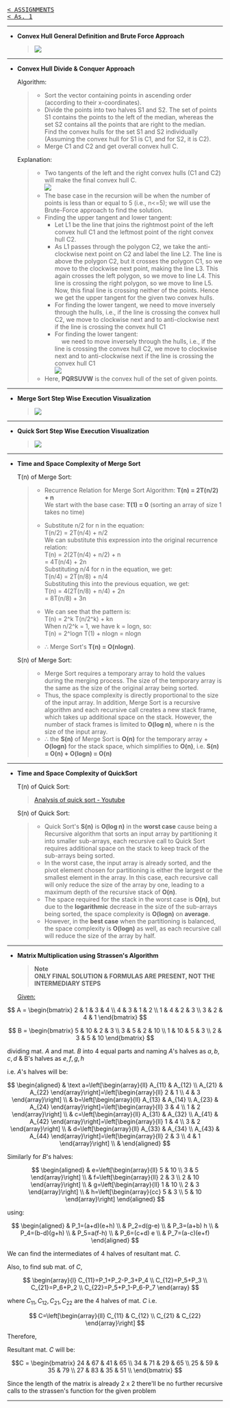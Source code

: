 [<kbd>< ASSIGNMENTS</kbd>](../../README.md#assignments-qa)  
[<kbd>< As. 1</kbd>](../a1/assignment_1.md)
<!-- [<kbd> As. 3 ></kbd>](../a3/) -->

---

- **Convex Hull General Definition and Brute Force Approach**

  > ![](./a2_1.png)

---

- **Convex Hull Divide & Conquer Approach**

  Algorithm:
  > - Sort the vector containing points in ascending order (according to their x-coordinates).
  > - Divide the points into two halves S1 and S2. The set of points S1 contains the points to the left of the median, whereas the set S2 contains all the points that are right to the median.  
  > Find the convex hulls for the set S1 and S2 individually (Assuming the convex hull for S1 is C1, and for S2, it is C2).  
  > - Merge C1 and C2 and get overall convex hull C.

  Explanation:
  > - Two tangents of the left and the right convex hulls (C1 and C2) will make the final convex hull C.  
  > ![](./a2_2.png)
  > - The base case in the recursion will be when the number of points is less than or equal to 5 (i.e., n<=5); we will use the Brute-Force approach to find the solution.
  > - Finding the upper tangent and lower tangent:
  >    - Let L1 be the line that joins the rightmost point of the left convex hull C1 and the leftmost point of the right convex hull C2.
  >    - As L1 passes through the polygon C2, we take the anti-clockwise next point on C2 and label the line L2. The line is above the polygon C2, but it crosses the polygon C1, so we move to the clockwise next point, making the line L3. This again crosses the left polygon, so we move to line L4. This line is crossing the right polygon, so we move to line L5. Now, this final line is crossing neither of the points. Hence we get the upper tangent for the given two convex hulls.
  >   - For finding the lower tangent, we need to move inversely through the hulls, i.e., if the line is crossing the convex hull C2, we move to clockwise next and to anti-clockwise next if the line is crossing the convex hull C1
  >   - For finding the lower tangent:  
            we need to move inversely through the hulls, i.e., if the line is crossing the convex hull C2, we move to clockwise next and to anti-clockwise next if the line is crossing the convex hull C1  
  > ![](./a2_3.png)  
  > - Here, **PQRSUVW** is the convex hull of the set of given points.  

---

- **Merge Sort Step Wise Execution Visualization**

  > ![](./a2_4.png)

---

- **Quick Sort Step Wise Execution Visualization**

  > ![](./a2_5.jpeg)

---

- **Time and Space Complexity of Merge Sort**

  T(n) of Merge Sort:
    > - Recurrence Relation for Merge Sort Algorithm: **T(n) = 2T(n/2) + n**  
    > We start with the base case: **T(1) = 0** (sorting an array of size 1 takes no time)  
    > - Substitute n/2 for n in the equation:  
    > T(n/2) = 2T(n/4) + n/2  
    > We can substitute this expression into the original recurrence relation:  
    > T(n) = 2(2T(n/4) + n/2) + n  
    > = 4T(n/4) + 2n  
    > Substituting n/4 for n in the equation, we get:  
    > T(n/4) = 2T(n/8) + n/4  
    > Substituting this into the previous equation, we get:  
    > T(n) = 4(2T(n/8) + n/4) + 2n  
    > = 8T(n/8) + 3n  
    >
    > - We can see that the pattern is:  
    > T(n) = 2^k T(n/2^k) + kn  
    > When n/2^k = 1, we have k = logn, so:  
    > T(n) = 2^logn T(1) + nlogn =  nlogn  
    > - ∴ Merge Sort's **T(n) = O(nlogn)**.  

  S(n) of Merge Sort:
    > - Merge Sort requires a temporary array to hold the values during the merging process. The size of the temporary array is the same as the size of the original array being sorted.
    > - Thus, the space complexity is directly proportional to the size of the input array. In addition, Merge Sort is a recursive algorithm and each recursive call creates a new stack frame, which takes up additional space on the stack. However, the number of stack frames is limited to **O(log n)**, where n is the size of the input array.
    > - ∴ the **S(n)** of Merge Sort is **O(n)** for the temporary array + **O(logn)** for the stack space, which simplifies to **O(n)**, i.e. **S(n) = O(n) + O(logn) = O(n)**

---

- **Time and Space Complexity of QuickSort**

  T(n) of Quick Sort:
    > [Analysis of quick sort - Youtube](https://www.youtube.com/watch?v=3Bbm3Prd5Fo&t=159s)

  S(n) of Quick Sort:
    > - Quick Sort's **S(n)** is **O(log n)** in the **worst case** cause being a Recursive algorithm that sorts an input array by partitioning it into smaller sub-arrays, each recursive call to Quick Sort requires additional space on the stack to keep track of the sub-arrays being sorted.
    > - In the worst case, the input array is already sorted, and the pivot element chosen for partitioning is either the largest or the smallest element in the array. In this case, each recursive call will only reduce the size of the array by one, leading to a maximum depth of the recursive stack of **O(n)**.
    > - The space required for the stack in the worst case is **O(n)**, but due to the **logarithmic** decrease in the size of the sub-arrays being sorted, the space complexity is **O(logn)** on **average**.
    > - However, in the **best case** when the partitioning is balanced, the space complexity is **O(logn)** as well, as each recursive call will reduce the size of the array by half.

---

- **Matrix Multiplication using Strassen's Algorithm**
  
  > **Note**  
  > **ONLY FINAL SOLUTION & FORMULAS ARE PRESENT, NOT THE INTERMEDIARY STEPS**  
  
  <ins>Given:</ins>  

$$
A = \begin{bmatrix} 2 & 1 & 3 & 4 \\
    4 & 3 & 1 & 2 \\
    1 & 4 & 2 & 3 \\
    3 & 2 & 4 & 1
    \end{bmatrix}
$$

$$
B = \begin{bmatrix} 5 & 10 & 2 & 3 \\
    3 & 5 & 2 & 10 \\
    1 & 10 & 5 & 3 \\
    2 & 3 & 5 & 10
    \end{bmatrix}
$$

dividing mat. $A$ and mat. $B$ into 4 equal parts and naming $A$'s halves as $a, b, c, d$ & B's halves as $e, f, g, h$

i.e. $A$'s halves will be:

$$
\begin{aligned}
& \text a=\left[\begin{array}{ll}
A_{11} & A_{12} \\
A_{21} & A_{22}
\end{array}\right]=\left[\begin{array}{ll}
2 & 1 \\
4 & 3
\end{array}\right] \\
& b=\left[\begin{array}{ll}
A_{13} & A_{14} \\
A_{23} & A_{24}
\end{array}\right]=\left[\begin{array}{ll}
3 & 4 \\
1 & 2
\end{array}\right] \\
& c=\left[\begin{array}{ll}
A_{31} & A_{32} \\
A_{41} & A_{42}
\end{array}\right]=\left[\begin{array}{ll}
1 & 4 \\
3 & 2
\end{array}\right] \\
& d=\left[\begin{array}{ll}
A_{33} & A_{34} \\
A_{43} & A_{44}
\end{array}\right]=\left[\begin{array}{ll}
2 & 3 \\
4 & 1
\end{array}\right] \\
&
\end{aligned}
$$

Similarly for $B$'s halves:

$$
\begin{aligned}
& e=\left[\begin{array}{ll}
5 & 10 \\
3 & 5
\end{array}\right] \\
& f=\left[\begin{array}{ll}
2 & 3 \\
2 & 10
\end{array}\right] \\
& g=\left[\begin{array}{ll}
1 & 10 \\
2 & 3
\end{array}\right] \\
& h=\left[\begin{array}{cc}
5 & 3 \\
5 & 10
\end{array}\right]
\end{aligned}
$$

using:

$$
\begin{aligned}
& P_1=(a+d)(e+h) \\
& P_2=d(g-e) \\
& P_3=(a+b) h \\
& P_4=(b-d)(g+h) \\
& P_5=a(f-h) \\
& P_6=(c+d) e \\
& P_7=(a-c)(e+f)
\end{aligned}
$$

We can find the intermediates of 4 halves of resultant mat. $C$.

Also, to find sub mat. of $C$,

$$
\begin{array}{l}
C_{11}=P_1+P_2-P_3+P_4 \\
C_{12}=P_5+P_3 \\
C_{21}=P_6+P_2 \\
C_{22}=P_5+P_1-P_6-P_7
\end{array}
$$

where $C_{11}, C_{12}, C_{21}, C_{22}$ are the 4 halves of mat. $C$ i.e.

$$
C=\left[\begin{array}{ll}
C_{11} & C_{12} \\
C_{21} & C_{22}
\end{array}\right]
$$

Therefore,

Resultant mat. $C$ will be:

$$C = 
\begin{bmatrix}
24 & 67 & 41 & 65 \\
34 & 71 & 29 & 65 \\
25 & 59 & 35 & 79 \\
27 & 83 & 35 & 51 \\
\end{bmatrix}
$$

Since the length of the matrix is already $2$ x $2$ there'll be no further recursive calls to the strassen's function for the given problem

---
